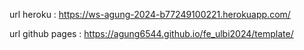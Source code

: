 url heroku : https://ws-agung-2024-b77249100221.herokuapp.com/

url github pages : https://agung6544.github.io/fe_ulbi2024/template/